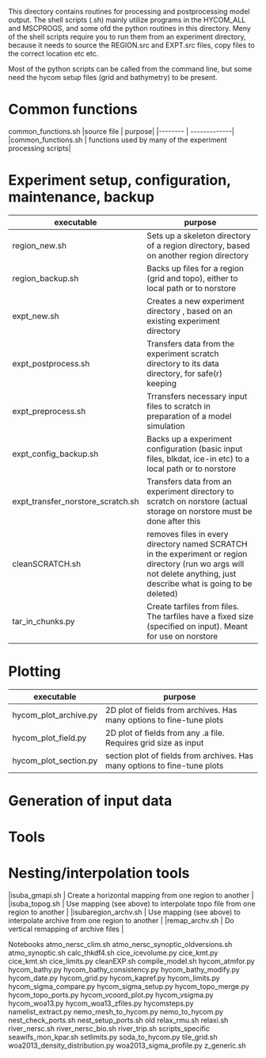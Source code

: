 This directory contains routines for processing and postprocessing model output.
The shell scripts (.sh) mainly utilize programs in the HYCOM_ALL and MSCPROGS,
and some ofd the python routines in this directory. Meny of the shell scripts
require you to run them from an experiment directory, because it needs to source
the REGION.src and EXPT.src files, copy files to the correct location etc etc.

Most of the python scripts can be called from the command line, but some need
the hycom setup files (grid and bathymetry) to be present.

# Common functions 

common_functions.sh
|source file     | purpose|
|-------- | -------------|
|common_functions.sh  | functions used by many of the experiment processing scripts|

# Experiment setup, configuration, maintenance, backup 

|executable     | purpose|
|-------- | -------------|
|region_new.sh  | Sets up a skeleton directory of a region directory, based on another region directory |
|region_backup.sh | Backs up files for a region (grid and topo), either to local path or to norstore |
|expt_new.sh  | Creates a new experiment directory , based on an existing experiment directory |
|expt_postprocess.sh  | Transfers data from the experiment scratch directory to its data directory, for safe(r) keeping |
|expt_preprocess.sh  | Trransfers necessary input files to scratch in preparation of a model simulation |
|expt_config_backup.sh  | Backs up a experiment configuration (basic input files, blkdat, ice-in etc) to a local path or to norstore |
|expt_transfer_norstore_scratch.sh | Transfers data from an experiment directory to scratch on norstore (actual storage on norstore must be done after this |
|cleanSCRATCH.sh | removes files in every directory named SCRATCH in the experiment or region directory (run wo args will not delete anything, just describe what is going to be deleted)|
|tar_in_chunks.py | Create tarfiles from files. The tarfiles have a fixed size (specified on input). Meant for use on norstore |

# Plotting

|executable     | purpose|
|-------- | -------------|
|hycom_plot_archive.py  | 2D plot  of fields from archives. Has many options to fine-tune plots |
|hycom_plot_field.py  | 2D plot  of fields from any .a file. Requires grid size as input |
|hycom_plot_section.py | section plot  of fields from archives. Has many options to fine-tune plots |




# Generation of input data


# Tools


# Nesting/interpolation tools
|isuba_gmapi.sh        | Create a horizontal mapping from one region to another |
|isuba_topog.sh        | Use mapping (see above) to interpolate topo file from one region to another |
|isubaregion_archv.sh  | Use mapping (see above) to interpolate archive from one region to another |
|remap_archv.sh        | Do vertical remapping of archive files |


Notebooks
atmo_nersc_clim.sh
atmo_nersc_synoptic_oldversions.sh
atmo_synoptic.sh
calc_thkdf4.sh
cice_icevolume.py
cice_kmt.py
cice_kmt.sh
cice_limits.py
cleanEXP.sh
compile_model.sh
hycom_atmfor.py
hycom_bathy.py
hycom_bathy_consistency.py
hycom_bathy_modify.py
hycom_date.py
hycom_grid.py
hycom_kapref.py
hycom_limits.py
hycom_sigma_compare.py
hycom_sigma_setup.py
hycom_topo_merge.py
hycom_topo_ports.py
hycom_vcoord_plot.py
hycom_vsigma.py
hycom_woa13.py
hycom_woa13_zfiles.py
hycomsteps.py
namelist_extract.py
nemo_mesh_to_hycom.py
nemo_to_hycom.py
nest_check_ports.sh
nest_setup_ports.sh
old
relax_rmu.sh
relaxi.sh
river_nersc.sh
river_nersc_bio.sh
river_trip.sh
scripts_specific
seawifs_mon_kpar.sh
setlimits.py
soda_to_hycom.py
tile_grid.sh
woa2013_density_distribution.py
woa2013_sigma_profile.py
z_generic.sh
